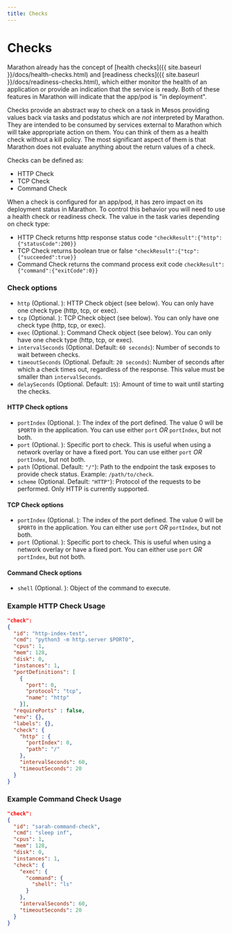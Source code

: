 ```yaml
---
title: Checks
---
```


# Checks

Marathon already has the concept of [health checks]({{ site.baseurl }}/docs/health-checks.html) and [readiness checks]({{ site.baseurl }}/docs/readiness-checks.html), which either monitor the health of an application or provide an indication that the service is ready.  Both of these features in Marathon will indicate that the app/pod is "in deployment".

Checks provide an abstract way to check on a task in Mesos providing values back via tasks and podstatus which are *not* interpreted by Marathon.   They are intended to be consumed by services external to Marathon which will take appropriate action on them.   You can think of them as a health check without a kill policy.  The most significant aspect of them is that Marathon does not evaluate anything about the return values of a check.

Checks can be defined as:

* HTTP Check
* TCP Check
* Command Check

When a check is configured for an app/pod, it has zero impact on its deployment status in Marathon.  To control this behavior you will need to use a health check or readiness check.  The value in the task varies depending on check type:

* HTTP Check returns http response status code `"checkResult":{"http":{"statusCode":200}}`
* TCP Check returns boolean true or false `"checkResult":{"tcp":{"succeeded":true}}`
* Command Check returns the command process exit code `checkResult":{"command":{"exitCode":0}}`


### Check options

- `http` (Optional. ): HTTP Check object (see below).  You can only have one check type (http, tcp, or exec).
- `tcp` (Optional. ): TCP Check object (see below). You can only have one check type (http, tcp, or exec).
- `exec` (Optional. ): Command Check object (see below). You can only have one check type (http, tcp, or exec).
- `intervalSeconds` (Optional. Default: `60 seconds`): Number of seconds to wait between checks.
- `timeoutSeconds` (Optional. Default: `20 seconds`): Number of seconds after which a check times out, regardless of the response. This value must be smaller than `intervalSeconds`.
- `delaySeconds` (Optional. Default: `15`): Amount of time to wait until starting the checks.

#### HTTP Check options

- `portIndex` (Optional. ):  The index of the port defined.  The value 0 will be `$PORT0` in the application. You can use either `port` *OR* `portIndex`, but not both.
- `port` (Optional. ): Specific port to check.  This is useful when using a network overlay or have a fixed port.  You can use either `port` *OR* `portIndex`, but not both.
- `path` (Optional. Default: `"/"`): Path to the endpoint the task exposes to provide check status. Example: `/path/to/check`.
- `scheme` (Optional. Default: `"HTTP"`): Protocol of the requests to be performed. Only HTTP is currently supported.

#### TCP Check options

- `portIndex` (Optional. ):  The index of the port defined.  The value 0 will be `$PORT0` in the application. You can either use `port` *OR* `portIndex`, but not both.
- `port` (Optional. ): Specific port to check.  This is useful when using a network overlay or have a fixed port.  You can either use `port` *OR* `portIndex`, but not both.

#### Command Check options

- `shell` (Optional. ):  Object of the command to execute.

### Example HTTP Check Usage

```json
"check":
{
  "id": "http-index-test",
  "cmd": "python3 -m http.server $PORT0",
  "cpus": 1,
  "mem": 128,
  "disk": 0,
  "instances": 1,
  "portDefinitions": [
    {
      "port": 0,
      "protocol": "tcp",
      "name": "http"
    }],
  "requirePorts" : false,
  "env": {},
  "labels": {},
  "check": {
    "http" : {
      "portIndex": 0,
      "path": "/"
    },
    "intervalSeconds": 60,
    "timeoutSeconds": 20
  }
}
```

### Example Command Check Usage

```json
"check":
{
  "id": "sarah-command-check",
  "cmd": "sleep inf",
  "cpus": 1,
  "mem": 128,
  "disk": 0,
  "instances": 1,
  "check": {
    "exec": {
      "command": {
        "shell": "ls"
      }
    },
    "intervalSeconds": 60,
    "timeoutSeconds": 20
  }
}
```
